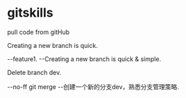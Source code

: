 # gitskills
pull code from gitHub 

Creating a new branch is quick.

--feature1.
    --Creating a new branch is quick & simple.

Delete branch dev.

--no-ff git merge
    --创建一个新的分支dev，熟悉分支管理策略.

